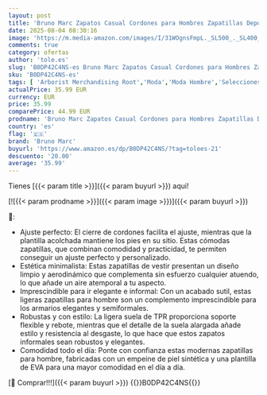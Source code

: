 ```yaml
---
layout: post
title: 'Bruno Marc Zapatos Casual Cordones para Hombres Zapatillas Deportivas de Moda Sneakers Size 43.5 Blanco BMUMFN2506'
date: 2025-08-04 08:30:16
image: 'https://m.media-amazon.com/images/I/31WOgnsFmpL._SL500_._SL400_.jpg'
comments: true
category: ofertas
author: 'tole.es'
slug: 'B0DP42C4NS-es Bruno Marc Zapatos Casual Cordones para Hombres Zapatillas...'
sku: 'B0DP42C4NS-es'
tags: [ 'Arborist Merchandising Root','Moda','Moda Hombre','Selecciones de moda que son tendencia esta semana','Self Service','Special Features Stores','Zapatillas casual para hombre','Zapatillas deportivas y de moda para hombre','Zapatos para hombre','bruno marc','c8538d25-3af9-48d3-aeff-5f3ce5572a36_0','c8538d25-3af9-48d3-aeff-5f3ce5572a36_3301','zapatos','🇪🇸', ]
actualPrice: 35.99 EUR
currency: EUR
price: 35.99
comparePrice: 44.99 EUR
prodname: 'Bruno Marc Zapatos Casual Cordones para Hombres Zapatillas Deportivas de Moda Sneakers Size 43.5 Blanco BMUMFN2506'
country: 'es'
flag: '🇪🇸'
brand: 'Bruno Marc'
buyurl: 'https://www.amazon.es/dp/B0DP42C4NS/?tag=tolees-21'
descuento: '20.00'
average: '35.99'
---
```


Tienes [{{< param title >}}]({{< param buyurl >}}) aqui!

[![{{< param prodname >}}]({{< param image >}})]({{< param buyurl >}})

🔎:

- Ajuste perfecto: El cierre de cordones facilita el ajuste, mientras que la plantilla acolchada mantiene los pies en su sitio. Estas cómodas zapatillas, que combinan comodidad y practicidad, te permiten conseguir un ajuste perfecto y personalizado.
- Estética minimalista: Estas zapatillas de vestir presentan un diseño limpio y aerodinámico que complementa sin esfuerzo cualquier atuendo, lo que añade un aire atemporal a tu aspecto.
- Imprescindible para ir elegante e informal: Con un acabado sutil, estas ligeras zapatillas para hombre son un complemento imprescindible para los armarios elegantes y semiformales.
- Robustas y con estilo: La ligera suela de TPR proporciona soporte flexible y rebote, mientras que el detalle de la suela alargada añade estilo y resistencia al desgaste, lo que hace que estos zapatos informales sean robustos y elegantes.
- Comodidad todo el día: Ponte con confianza estas modernas zapatillas para hombre, fabricadas con un empeine de piel sintética y una plantilla de EVA para una mayor comodidad en el día a día.

[🛒 Comprar!!!]({{< param buyurl >}})
{{<world>}}B0DP42C4NS{{</world>}}
